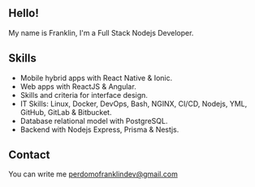 ## Hello!

My name is Franklin, I'm a Full Stack Nodejs Developer.

## Skills 

- Mobile hybrid apps with React Native & Ionic.
- Web apps with ReactJS & Angular.
- Skills and criteria for interface design.
- IT Skills: Linux, Docker, DevOps, Bash, NGINX, CI/CD, Nodejs, YML, GitHub, GitLab & Bitbucket.
- Database relational model with PostgreSQL.
- Backend with Nodejs Express, Prisma & Nestjs.

## Contact

You can write me [perdomofranklindev@gmail.com](perdomofranklindev@gmail.com)
